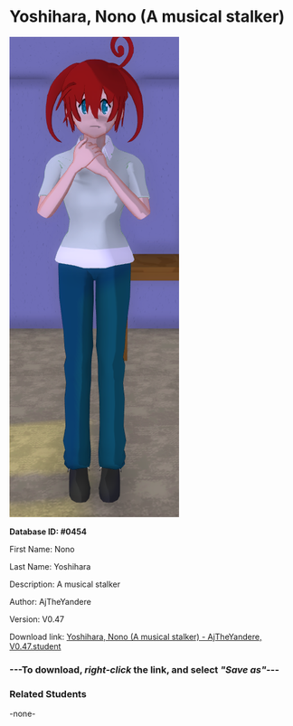 # Yoshihara, Nono (A musical stalker)

<img src="Files/Yoshihara, Nono (A musical stalker).png" title="Yoshihara, Nono (A musical stalker) - AjTheYandere, V0.47">

**Database ID: #0454**

First Name: Nono

Last Name: Yoshihara

Description: A musical stalker

Author: AjTheYandere

Version: V0.47

Download link: <a href="https://raw.githubusercontent.com/Arbiter1223/Daigaku-Gurashi-Custom-Students/master/Students/Files/Yoshihara%2C%20Nono%20(A%20musical%20stalker)%20-%20AjTheYandere%2C%20V0.47.student">Yoshihara, Nono (A musical stalker) - AjTheYandere, V0.47.student</a>

### ---**To download, _right-click_ the link, and select _"Save as"_**---

### Related Students

-none-
